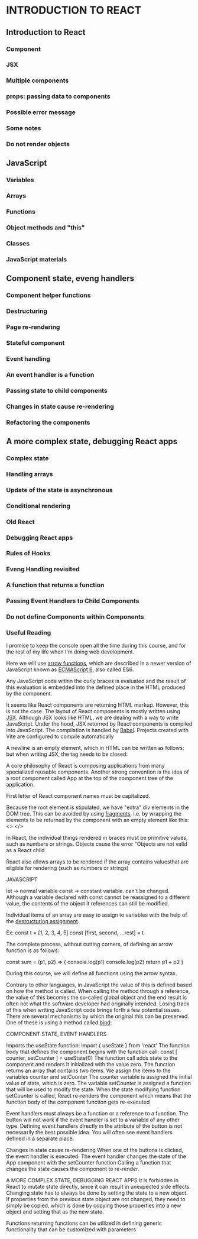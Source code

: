 # INTRODUCTION TO REACT

## Introduction to React

### Component

### JSX

### Multiple components

### props: passing data to components

### Possible error message

### Some notes

### Do not render objects

## JavaScript

### Variables

### Arrays

### Functions

### Object methods and "this"

### Classes

### JavaScript materials

## Component state, eveng handlers

### Component helper functions

### Destructuring

### Page re-rendering

### Stateful component

### Event handling

### An event handler is a function

### Passing state to child components

### Changes in state cause re-rendering

### Refactoring the components

## A more complex state, debugging React apps

### Complex state

### Handling arrays

### Update of the state is asynchronous

### Conditional rendering

### Old React

### Debugging React apps

### Rules of Hooks

### Eveng Handling revisited

### A function that returns a function

### Passing Event Handlers to Child Components

### Do not define Components within Components

### Useful Reading


I promise to keep the console open all the time during this course, and for the rest of my life when I'm doing web development.

Here we will use [arrow functions](https://developer.mozilla.org/en-US/docs/Web/JavaScript/Reference/Functions/Arrow_functions), which are described in a newer version of JavaScript known as [ECMAScript 6](https://developer.mozilla.org/en-US/docs/Web/JavaScript/Reference/Statements/const), also called ES6.

Any JavaScript code within the curly braces is evaluated and the result of this evaluation is embedded into the defined place in the HTML produced by the component.

It seems like React components are returning HTML markup. However, this is not the case. The layout of React components is mostly written using [JSX](https://react.dev/learn/writing-markup-with-jsx). Although JSX looks like HTML, we are dealing with a way to write JavaScript. Under the hood, JSX returned by React components is compiled into JavaScript. The compilation is handled by [Babel](https://babeljs.io/repl/). Projects created with Vite are configured to compile automatically

A newline is an empty element, which in HTML can be written as follows: <br>
but when writing JSX, the tag needs to be closed: <br />

A core philosophy of React is composing applications from many specialized reusable components.
Another strong convention is the idea of a root component called App at the top of the component tree of the application.

First letter of React component names must be capitalized.

Because the root element is stipulated, we have "extra" div elements in the DOM tree. This can be avoided by using [fragments](https://react.dev/reference/react/Fragment), i.e. by wrapping the elements to be returned by the component with an empty element like this: <> </>

In React, the individual things rendered in braces must be primitive values, such as numbers or strings. Objects cause the error "Objects are not valid as a React child

React also allows arrays to be rendered if the array contains values ​​that are eligible for rendering (such as numbers or strings)

JAVASCRIPT

let -> normal variable
const -> constant variable. can't be changed.
Although a variable declared with const cannot be reassigned to a different value, the contents of the object it references can still be modified.

Individual items of an array are easy to assign to variables with the help of the [destructuring assignment](https://developer.mozilla.org/en-US/docs/Web/JavaScript/Reference/Operators/Destructuring_assignment).

Ex:
const t = [1, 2, 3, 4, 5]
const [first, second, ...rest] = t

The complete process, without cutting corners, of defining an arrow function is as follows:

const sum = (p1, p2) => {
  console.log(p1)
  console.log(p2)
  return p1 + p2
}

During this course, we will define all functions using the arrow syntax.

Contrary to other languages, in JavaScript the value of this is defined based on how the method is called. When calling the method through a reference, the value of this becomes the so-called global object and the end result is often not what the software developer had originally intended.
Losing track of this when writing JavaScript code brings forth a few potential issues.
There are several mechanisms by which the original this can be preserved. One of these is using a method called [bind](https://developer.mozilla.org/en-US/docs/Web/JavaScript/Reference/Global_Objects/Function/bind):


COMPONENT STATE, EVENT HANDLERS

Imports the useState function: import { useState } from 'react'
The function body that defines the component begins with the function call: const [ counter, setCounter ] = useState(0)
The function call adds state to the component and renders it initialized with the value zero. 
The function returns an array that contains two items. We assign the items to the variables counter and setCounter
The counter variable is assigned the initial value of state, which is zero. 
The variable setCounter is assigned a function that will be used to modify the state.
When the state modifying function setCounter is called, React re-renders the component which means that the function body of the component function gets re-executed

Event handlers must always be a function or a reference to a function. The button will not work if the event handler is set to a variable of any other type.
Defining event handlers directly in the attribute of the button is not necessarily the best possible idea.
You will often see event handlers defined in a separate place.

Changes in state cause re-rendering
When one of the buttons is clicked, the event handler is executed.
The event handler changes the state of the App component with the setCounter function
Calling a function that changes the state causes the component to re-render.



A MORE COMPLEX STATE, DEBUGGING REACT APPS
It is forbidden in React to mutate state directly, since it can result in unexpected side effects.
Changing state has to always be done by setting the state to a new object. 
If properties from the previous state object are not changed, they need to simply be copied, which is done by copying those properties into a new object and setting that as the new state.


Functions returning functions can be utilized in defining generic functionality that can be customized with parameters